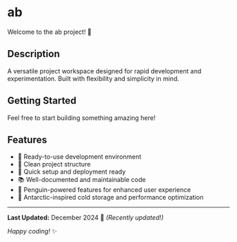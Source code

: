 # ab

Welcome to the ab project! 🚀

## Description

A versatile project workspace designed for rapid development and experimentation. Built with flexibility and simplicity in mind.

## Getting Started

Feel free to start building something amazing here!

## Features

- 🔧 Ready-to-use development environment
- 📁 Clean project structure
- 🚀 Quick setup and deployment ready
- 📚 Well-documented and maintainable code
- 🐧 Penguin-powered features for enhanced user experience
- 🐧 Antarctic-inspired cold storage and performance optimization

---

**Last Updated:** December 2024 📅 _(Recently updated!)_

*Happy coding!* ✨
